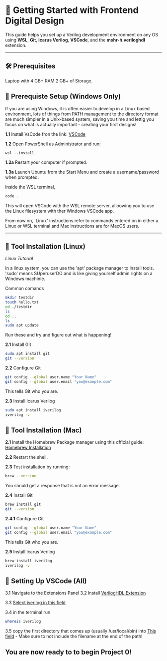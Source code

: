 # 🚀 Getting Started with Frontend Digital Design

This guide helps you set up a Verilog development environment on any OS using **WSL**, **Git**, **Icarus Verilog**, **VSCode**, and the **mshr-h.veriloghdl** extension.

---

## 🛠 Prerequisites
Laptop with 4 GB+ RAM
2 GB+ of Storage.

## 🧰 Prerequiste Setup (Windows Only)

If you are using Windows, it is often easier to develop in a Linux based environment, lots of things from PATH management to the directory format are much simpler in a Unix-based system, saving you time and lettig you focus on what is actually important - creating your first designs!

**1.1** Install VsCode fron the link: [VSCode](https://code.visualstudio.com)

**1.2**  Open PowerShell as Administrator and run:
   ```powershell
   wsl --install
   ```

**1.2a**  Restart your computer if prompted.

**1.3a**  Launch Ubuntu from the Start Menu and create a username/password when prompted.

Inside the WSL terminal, 

```bash
code .
```

This will open VSCode with the WSL remote server, alloowing you to use the Linux
filesystem with ther Windows VSCode app.

From now on, 'Linux' instructions refer to commands entered on in either a Linux or WSL terminal and Mac instructions are for MacOS users.

---

## 🧰 Tool Installation (Linux)

*Linux Tutorial*

In a linux system, you can use the 'apt' package manager to install tools. 'sudo' means SUperuserDO and is like giving yourself admin rights on a Windows machinie.

Common comands
```bash
mkdir testdir
touch hello.txt
cd ./testdir
ls
cd ..
ls
sudo apt update
```
Run these and try and figure out what is happening!

**2.1** Install Git

```bash
sudo apt install git
git --version
```

**2.2** Configure Git

```bash
git config --global user.name "Your Name"
git config --global user.email "you@example.com"
```
This tells Git who you are.


**2.3** Install Icarus Verilog

```bash
sudo apt install iverilog
iverilog -v
```

## 🧰 Tool Installation (Mac)

**2.1** Install the Homebrew Package manager using this official guide: [Homebrew Installation](https://brew.sh/)

**2.2** Restart the shell.

**2.3** Test installation by running:
```bash 
brew --version
```

You should get a response that is not an error message.

**2.4** Install Git

```bash
brew install git
git --version
```
**2.4.1** Configure Git

```bash
git config --global user.name "Your Name"
git config --global user.email "you@example.com"
```
This tells Git who you are.

**2.5** Install Icarus Verilog

```bash
brew install iverilog
iverilog -v
```

## 🔧 Setting Up VSCode (All)

3.1 Navigate to the Extensions Panel
3.2 Install [VerilogHDL Extension](https://marketplace.visualstudio.com/items?itemName=mshr-h.VerilogHDL)

3.3 [Select iverilog in this field](vscode://settings/verilog.linting.linter)
   
3.4 in the terminal run
   ```bash
   whereis iverilog
   ```
3.5 copy the first directory that comes up (usually /usr/local/bin) into
[This field](vscode://settings/verilog.linting.path) - Make sure to not include the filename at the end of the path!

## You are now ready to to begin Project 0!






